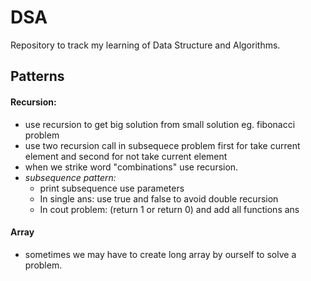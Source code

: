 # DSA
Repository to track my learning of Data Structure and Algorithms.

## Patterns
#### Recursion:
- use recursion to get big solution from small solution eg. fibonacci problem
- use two recursion call in subsequece problem first for take current element and second for not take current element
- when we strike word "combinations" use recursion.
- *subsequence pattern:*
    - print subsequence use parameters
    - In single ans: use true and false to avoid double recursion
    - In cout problem: (return 1 or return 0) and add all functions ans

#### Array
- sometimes we may have to create long array by ourself to solve a problem.